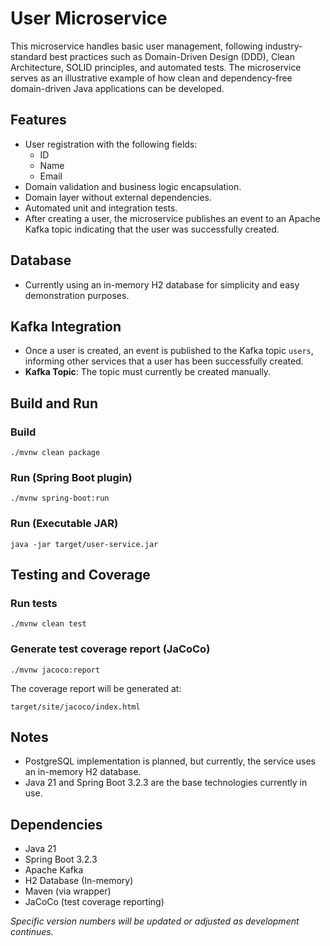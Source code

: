 # User Microservice

This microservice handles basic user management, following industry-standard best practices such as Domain-Driven Design (DDD), Clean Architecture, SOLID principles, and automated tests. The microservice serves as an illustrative example of how clean and dependency-free domain-driven Java applications can be developed.

## Features
- User registration with the following fields:
  - ID
  - Name
  - Email
- Domain validation and business logic encapsulation.
- Domain layer without external dependencies.
- Automated unit and integration tests.
- After creating a user, the microservice publishes an event to an Apache Kafka topic indicating that the user was successfully created.

## Database
- Currently using an in-memory H2 database for simplicity and easy demonstration purposes.

## Kafka Integration
- Once a user is created, an event is published to the Kafka topic `users`, informing other services that a user has been successfully created.
- **Kafka Topic**: The topic must currently be created manually.

## Build and Run

### Build
```shell
./mvnw clean package
```

### Run (Spring Boot plugin)
```shell
./mvnw spring-boot:run
```

### Run (Executable JAR)
```shell
java -jar target/user-service.jar
```

## Testing and Coverage

### Run tests
```shell
./mvnw clean test
```

### Generate test coverage report (JaCoCo)
```shell
./mvnw jacoco:report
```

The coverage report will be generated at:
```
target/site/jacoco/index.html
```

## Notes
- PostgreSQL implementation is planned, but currently, the service uses an in-memory H2 database.
- Java 21 and Spring Boot 3.2.3 are the base technologies currently in use.

## Dependencies

- Java 21
- Spring Boot 3.2.3
- Apache Kafka
- H2 Database (In-memory)
- Maven (via wrapper)
- JaCoCo (test coverage reporting)

*Specific version numbers will be updated or adjusted as development continues.*
